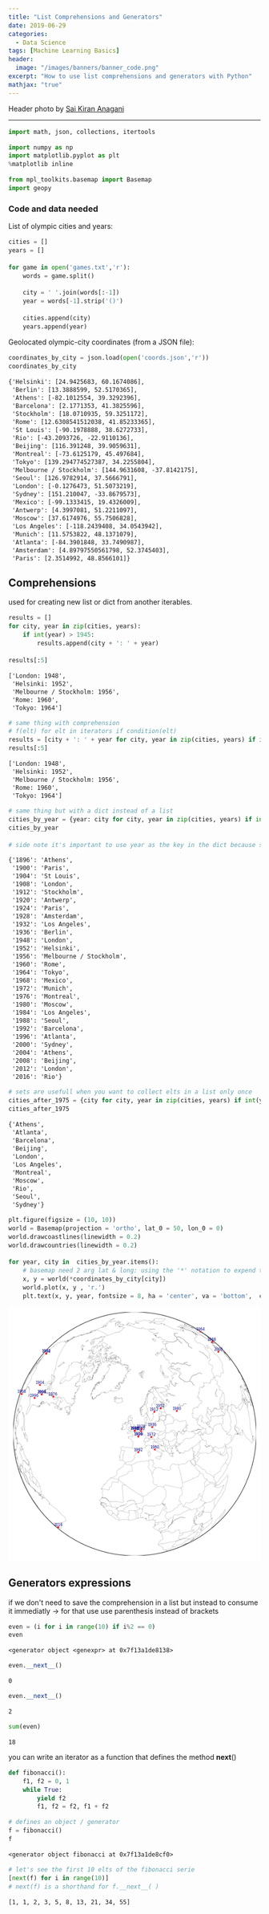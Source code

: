 ```yaml
---
title: "List Comprehensions and Generators"
date: 2019-06-29
categories:
  - Data Science
tags: [Machine Learning Basics]
header:
  image: "/images/banners/banner_code.png"
excerpt: "How to use list comprehensions and generators with Python"
mathjax: "true"
---
```


Header photo by [Sai Kiran Anagani](https://unsplash.com/@_imkiran)

---




```python
import math, json, collections, itertools
```


```python
import numpy as np
import matplotlib.pyplot as plt
%matplotlib inline
```


```python
from mpl_toolkits.basemap import Basemap
import geopy
```

### Code and data needed

List of olympic cities and years:


```python
cities = []
years = []

for game in open('games.txt','r'):
    words = game.split()
    
    city = ' '.join(words[:-1])
    year = words[-1].strip('()')

    cities.append(city)
    years.append(year)
```

Geolocated olympic-city coordinates (from a JSON file):


```python
coordinates_by_city = json.load(open('coords.json','r'))
coordinates_by_city
```




    {'Helsinki': [24.9425683, 60.1674086],
     'Berlin': [13.3888599, 52.5170365],
     'Athens': [-82.1012554, 39.3292396],
     'Barcelona': [2.1771353, 41.3825596],
     'Stockholm': [18.0710935, 59.3251172],
     'Rome': [12.6308541512038, 41.85233365],
     'St Louis': [-90.1978888, 38.6272733],
     'Rio': [-43.2093726, -22.9110136],
     'Beijing': [116.391248, 39.9059631],
     'Montreal': [-73.6125179, 45.497684],
     'Tokyo': [139.294774527387, 34.2255804],
     'Melbourne / Stockholm': [144.9631608, -37.8142175],
     'Seoul': [126.9782914, 37.5666791],
     'London': [-0.1276473, 51.5073219],
     'Sydney': [151.210047, -33.8679573],
     'Mexico': [-99.1333415, 19.4326009],
     'Antwerp': [4.3997081, 51.2211097],
     'Moscow': [37.6174976, 55.7506828],
     'Los Angeles': [-118.2439408, 34.0543942],
     'Munich': [11.5753822, 48.1371079],
     'Atlanta': [-84.3901848, 33.7490987],
     'Amsterdam': [4.89797550561798, 52.3745403],
     'Paris': [2.3514992, 48.8566101]}



## Comprehensions
used for creating new list or dict from another iterables.


```python
results = []
for city, year in zip(cities, years):
    if int(year) > 1945:
        results.append(city + ': ' + year)
        
results[:5]
```




    ['London: 1948',
     'Helsinki: 1952',
     'Melbourne / Stockholm: 1956',
     'Rome: 1960',
     'Tokyo: 1964']




```python
# same thing with comprehension
# f(elt) for elt in iterators if condition(elt)
results = [city + ': ' + year for city, year in zip(cities, years) if int(year) > 1945]
results[:5]
```




    ['London: 1948',
     'Helsinki: 1952',
     'Melbourne / Stockholm: 1956',
     'Rome: 1960',
     'Tokyo: 1964']




```python
# same thing but with a dict instead of a list
cities_by_year = {year: city for city, year in zip(cities, years) if int(year) > 1805}
cities_by_year

# side note it's important to use year as the key in the dict because some cities have seen the olympic games multiples times  
```




    {'1896': 'Athens',
     '1900': 'Paris',
     '1904': 'St Louis',
     '1908': 'London',
     '1912': 'Stockholm',
     '1920': 'Antwerp',
     '1924': 'Paris',
     '1928': 'Amsterdam',
     '1932': 'Los Angeles',
     '1936': 'Berlin',
     '1948': 'London',
     '1952': 'Helsinki',
     '1956': 'Melbourne / Stockholm',
     '1960': 'Rome',
     '1964': 'Tokyo',
     '1968': 'Mexico',
     '1972': 'Munich',
     '1976': 'Montreal',
     '1980': 'Moscow',
     '1984': 'Los Angeles',
     '1988': 'Seoul',
     '1992': 'Barcelona',
     '1996': 'Atlanta',
     '2000': 'Sydney',
     '2004': 'Athens',
     '2008': 'Beijing',
     '2012': 'London',
     '2016': 'Rio'}




```python
# sets are usefull when you want to collect elts in a list only once
cities_after_1975 = {city for city, year in zip(cities, years) if int(year) > 1975}
cities_after_1975
```




    {'Athens',
     'Atlanta',
     'Barcelona',
     'Beijing',
     'London',
     'Los Angeles',
     'Montreal',
     'Moscow',
     'Rio',
     'Seoul',
     'Sydney'}




```python
plt.figure(figsize = (10, 10))
world = Basemap(projection = 'ortho', lat_0 = 50, lon_0 = 0)
world.drawcoastlines(linewidth = 0.2)
world.drawcountries(linewidth = 0.2)

for year, city in  cities_by_year.items():
    # basemap need 2 arg lat & long: using the '*' notation to expend the tuple in coordinates_by_city
    x, y = world(*coordinates_by_city[city])
    world.plot(x, y , 'r.')
    plt.text(x, y, year, fontsize = 8, ha = 'center', va = 'bottom',  color = 'navy')
```


![png](/images/2019-06-29-list-comprehension-generators/output_14_0.png)


## Generators expressions
if we don't need to save the comprehension in a list but instead to consume it immediatly -> for that use use parenthesis instead of brackets


```python
even = (i for i in range(10) if i%2 == 0)
even
```




    <generator object <genexpr> at 0x7f13a1de8138>




```python
even.__next__()
```




    0




```python
even.__next__()
```




    2




```python
sum(even)
```




    18



you can write an iterator as a function that defines the method __next__()


```python
def fibonacci():
    f1, f2 = 0, 1
    while True:
        yield f2
        f1, f2 = f2, f1 + f2
```


```python
# defines an object / generator
f = fibonacci()
f
```




    <generator object fibonacci at 0x7f13a1de8cf0>




```python
# let's see the first 10 elts of the fibonacci serie
[next(f) for i in range(10)]
# next(f) is a shorthand for f.__next__( )
```




    [1, 1, 2, 3, 5, 8, 13, 21, 34, 55]




```python

```
